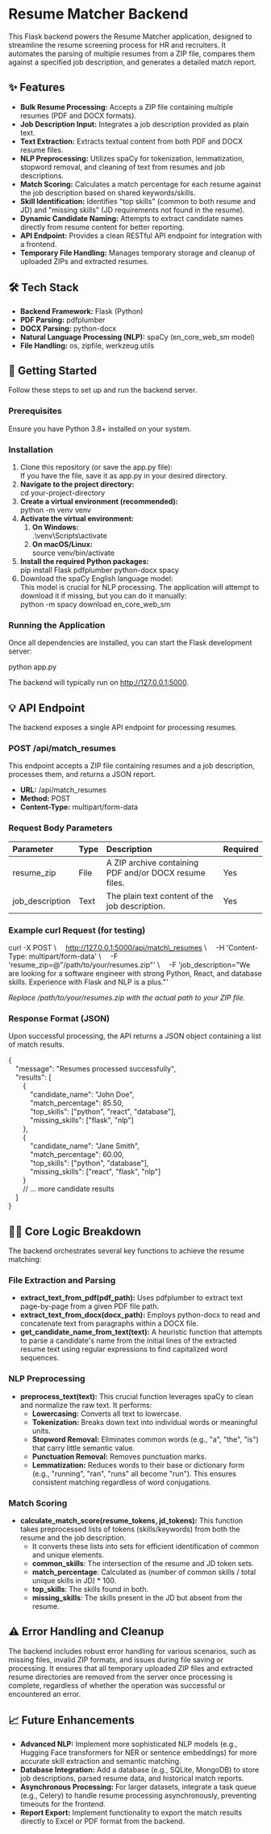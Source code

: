 ﻿# **Resume Matcher Backend**
This Flask backend powers the Resume Matcher application, designed to streamline the resume screening process for HR and recruiters. It automates the parsing of multiple resumes from a ZIP file, compares them against a specified job description, and generates a detailed match report.
## **✨ Features**
- **Bulk Resume Processing:** Accepts a ZIP file containing multiple resumes (PDF and DOCX formats).
- **Job Description Input:** Integrates a job description provided as plain text.
- **Text Extraction:** Extracts textual content from both PDF and DOCX resume files.
- **NLP Preprocessing:** Utilizes spaCy for tokenization, lemmatization, stopword removal, and cleaning of text from resumes and job descriptions.
- **Match Scoring:** Calculates a match percentage for each resume against the job description based on shared keywords/skills.
- **Skill Identification:** Identifies "top skills" (common to both resume and JD) and "missing skills" (JD requirements not found in the resume).
- **Dynamic Candidate Naming:** Attempts to extract candidate names directly from resume content for better reporting.
- **API Endpoint:** Provides a clean RESTful API endpoint for integration with a frontend.
- **Temporary File Handling:** Manages temporary storage and cleanup of uploaded ZIPs and extracted resumes.
## **🛠️ Tech Stack**
- **Backend Framework:** Flask (Python)
- **PDF Parsing:** pdfplumber
- **DOCX Parsing:** python-docx
- **Natural Language Processing (NLP):** spaCy (en\_core\_web\_sm model)
- **File Handling:** os, zipfile, werkzeug.utils
## **🚀 Getting Started**
Follow these steps to set up and run the backend server.
### **Prerequisites**
Ensure you have Python 3.8+ installed on your system.
### **Installation**
1. Clone this repository (or save the app.py file):\
   If you have the file, save it as app.py in your desired directory.
1. **Navigate to the project directory:**\
   cd your-project-directory
1. **Create a virtual environment (recommended):**\
   python -m venv venv
1. **Activate the virtual environment:**
   1. **On Windows:**\
      .\venv\Scripts\activate
   1. **On macOS/Linux:**\
      source venv/bin/activate
1. **Install the required Python packages:**\
   pip install Flask pdfplumber python-docx spacy
1. Download the spaCy English language model:\
   This model is crucial for NLP processing. The application will attempt to download it if missing, but you can do it manually:\
   python -m spacy download en\_core\_web\_sm
### **Running the Application**
Once all dependencies are installed, you can start the Flask development server:

python app.py

The backend will typically run on http://127.0.0.1:5000.
## **💡 API Endpoint**
The backend exposes a single API endpoint for processing resumes.
### **POST /api/match\_resumes**
This endpoint accepts a ZIP file containing resumes and a job description, processes them, and returns a JSON report.

- **URL:** /api/match\_resumes
- **Method:** POST
- **Content-Type:** multipart/form-data
### **Request Body Parameters**

|**Parameter**|**Type**|**Description**|**Required**|
| :- | :- | :- | :- |
|resume\_zip|File|A ZIP archive containing PDF and/or DOCX resume files.|Yes|
|job\_description|Text|The plain text content of the job description.|Yes|
### **Example curl Request (for testing)**
curl -X POST \\
`  `http://127.0.0.1:5000/api/match\_resumes \\
`  `-H 'Content-Type: multipart/form-data' \\
`  `-F 'resume\_zip=@"/path/to/your/resumes.zip"' \\
`  `-F 'job\_description="We are looking for a software engineer with strong Python, React, and database skills. Experience with Flask and NLP is a plus."'

*Replace /path/to/your/resumes.zip with the actual path to your ZIP file.*
### **Response Format (JSON)**
Upon successful processing, the API returns a JSON object containing a list of match results.

{\
`  `"message": "Resumes processed successfully",\
`  `"results": [\
`    `{\
`      `"candidate\_name": "John Doe",\
`      `"match\_percentage": 85.50,\
`      `"top\_skills": ["python", "react", "database"],\
`      `"missing\_skills": ["flask", "nlp"]\
`    `},\
`    `{\
`      `"candidate\_name": "Jane Smith",\
`      `"match\_percentage": 60.00,\
`      `"top\_skills": ["python", "database"],\
`      `"missing\_skills": ["react", "flask", "nlp"]\
`    `}\
`    `// ... more candidate results\
`  `]\
}
## **🧑‍💻 Core Logic Breakdown**
The backend orchestrates several key functions to achieve the resume matching:
### **File Extraction and Parsing**
- **extract\_text\_from\_pdf(pdf\_path):** Uses pdfplumber to extract text page-by-page from a given PDF file path.
- **extract\_text\_from\_docx(docx\_path):** Employs python-docx to read and concatenate text from paragraphs within a DOCX file.
- **get\_candidate\_name\_from\_text(text):** A heuristic function that attempts to parse a candidate's name from the initial lines of the extracted resume text using regular expressions to find capitalized word sequences.
### **NLP Preprocessing**
- **preprocess\_text(text):** This crucial function leverages spaCy to clean and normalize the raw text. It performs:
  - **Lowercasing:** Converts all text to lowercase.
  - **Tokenization:** Breaks down text into individual words or meaningful units.
  - **Stopword Removal:** Eliminates common words (e.g., "a", "the", "is") that carry little semantic value.
  - **Punctuation Removal:** Removes punctuation marks.
  - **Lemmatization:** Reduces words to their base or dictionary form (e.g., "running", "ran", "runs" all become "run"). This ensures consistent matching regardless of word conjugations.
### **Match Scoring**
- **calculate\_match\_score(resume\_tokens, jd\_tokens):** This function takes preprocessed lists of tokens (skills/keywords) from both the resume and the job description.
  - It converts these lists into sets for efficient identification of common and unique elements.
  - **common\_skills**: The intersection of the resume and JD token sets.
  - **match\_percentage**: Calculated as (number of common skills / total unique skills in JD) \* 100.
  - **top\_skills**: The skills found in both.
  - **missing\_skills**: The skills present in the JD but absent from the resume.
## **⚠️ Error Handling and Cleanup**
The backend includes robust error handling for various scenarios, such as missing files, invalid ZIP formats, and issues during file saving or processing. It ensures that all temporary uploaded ZIP files and extracted resume directories are removed from the server once processing is complete, regardless of whether the operation was successful or encountered an error.
## **📈 Future Enhancements**
- **Advanced NLP:** Implement more sophisticated NLP models (e.g., Hugging Face transformers for NER or sentence embeddings) for more accurate skill extraction and semantic matching.
- **Database Integration:** Add a database (e.g., SQLite, MongoDB) to store job descriptions, parsed resume data, and historical match reports.
- **Asynchronous Processing:** For larger datasets, integrate a task queue (e.g., Celery) to handle resume processing asynchronously, preventing timeouts for the frontend.
- **Report Export:** Implement functionality to export the match results directly to Excel or PDF format from the backend.
